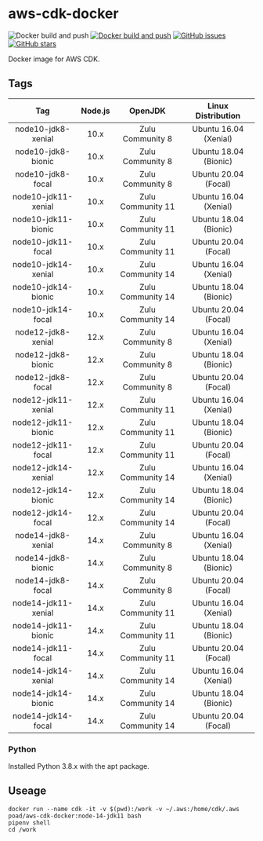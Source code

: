 # aws-cdk-docker

![Docker build and push](https://github.com/poad/aws-cdk-docker/workflows/Docker%20build%20and%20push/badge.svg)
[![Docker build and push](https://github.com/poad/aws-cdk-docker/actions/workflows/main.yml/badge.svg)](https://github.com/poad/aws-cdk-docker/actions/workflows/main.yml)
[![GitHub issues](https://img.shields.io/github/issues/poad/aws-cdk-docker.svg "GitHub issues")](https://github.com/poad/aws-cdk-docker)
[![GitHub stars](https://img.shields.io/github/stars/poad/aws-cdk-docker.svg "GitHub stars")](https://github.com/poad/aws-cdk-docker)

Docker image for AWS CDK.

## Tags

| Tag | Node.js | OpenJDK | Linux Distribution |
|:---:|:---:|:---:|:---:|
| node10-jdk8-xenial  | 10.x | Zulu Community 8  | Ubuntu 16.04 (Xenial) |
| node10-jdk8-bionic  | 10.x | Zulu Community 8  | Ubuntu 18.04 (Bionic) |
| node10-jdk8-focal   | 10.x | Zulu Community 8  | Ubuntu 20.04 (Focal)  |
| node10-jdk11-xenial | 10.x | Zulu Community 11 | Ubuntu 16.04 (Xenial) |
| node10-jdk11-bionic | 10.x | Zulu Community 11 | Ubuntu 18.04 (Bionic) |
| node10-jdk11-focal  | 10.x | Zulu Community 11 | Ubuntu 20.04 (Focal)  |
| node10-jdk14-xenial | 10.x | Zulu Community 14 | Ubuntu 16.04 (Xenial) |
| node10-jdk14-bionic | 10.x | Zulu Community 14 | Ubuntu 18.04 (Bionic) |
| node10-jdk14-focal  | 10.x | Zulu Community 14 | Ubuntu 20.04 (Focal)  |
| node12-jdk8-xenial  | 12.x | Zulu Community 8  | Ubuntu 16.04 (Xenial) |
| node12-jdk8-bionic  | 12.x | Zulu Community 8  | Ubuntu 18.04 (Bionic) |
| node12-jdk8-focal   | 12.x | Zulu Community 8  | Ubuntu 20.04 (Focal)  |
| node12-jdk11-xenial | 12.x | Zulu Community 11 | Ubuntu 16.04 (Xenial) |
| node12-jdk11-bionic | 12.x | Zulu Community 11 | Ubuntu 18.04 (Bionic) |
| node12-jdk11-focal  | 12.x | Zulu Community 11 | Ubuntu 20.04 (Focal)  |
| node12-jdk14-xenial | 12.x | Zulu Community 14 | Ubuntu 16.04 (Xenial) |
| node12-jdk14-bionic | 12.x | Zulu Community 14 | Ubuntu 18.04 (Bionic) |
| node12-jdk14-focal  | 12.x | Zulu Community 14 | Ubuntu 20.04 (Focal)  |
| node14-jdk8-xenial  | 14.x | Zulu Community 8  | Ubuntu 16.04 (Xenial) |
| node14-jdk8-bionic  | 14.x | Zulu Community 8  | Ubuntu 18.04 (Bionic) |
| node14-jdk8-focal   | 14.x | Zulu Community 8  | Ubuntu 20.04 (Focal)  |
| node14-jdk11-xenial | 14.x | Zulu Community 11 | Ubuntu 16.04 (Xenial) |
| node14-jdk11-bionic | 14.x | Zulu Community 11 | Ubuntu 18.04 (Bionic) |
| node14-jdk11-focal  | 14.x | Zulu Community 11 | Ubuntu 20.04 (Focal)  |
| node14-jdk14-xenial | 14.x | Zulu Community 14 | Ubuntu 16.04 (Xenial) |
| node14-jdk14-bionic | 14.x | Zulu Community 14 | Ubuntu 18.04 (Bionic) |
| node14-jdk14-focal  | 14.x | Zulu Community 14 | Ubuntu 20.04 (Focal)  |

### Python

Installed Python 3.8.x with the apt package.

## Useage

```$sh
docker run --name cdk -it -v $(pwd):/work -v ~/.aws:/home/cdk/.aws poad/aws-cdk-docker:node-14-jdk11 bash
pipenv shell
cd /work
```
